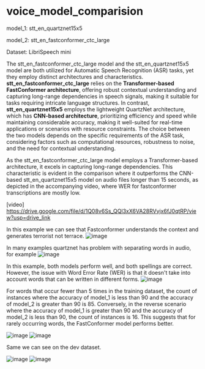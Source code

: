 ﻿# voice_model_comparision
 
 model_1: stt_en_quartznet15x5
 
 model_2: stt_en_fastconformer_ctc_large

 Dataset: LibriSpeech mini

 
The stt_en_fastconformer_ctc_large model and the stt_en_quartznet15x5 model are both utilized for Automatic Speech Recognition (ASR) tasks, yet they employ distinct architectures and characteristics. **stt_en_fastconformer_ctc_large** relies on the **Transformer-based FastConformer architecture**, offering robust contextual understanding and capturing long-range dependencies in speech signals, making it suitable for tasks requiring intricate language structures. In contrast, **stt_en_quartznet15x5** employs the lightweight QuartzNet architecture, which has **CNN-based architecture**, prioritizing efficiency and speed while maintaining considerable accuracy, making it well-suited for real-time applications or scenarios with resource constraints. The choice between the two models depends on the specific requirements of the ASR task, considering factors such as computational resources, robustness to noise, and the need for contextual understanding.

As the stt_en_fastconformer_ctc_large model employs a Transformer-based architecture, it excels in capturing long-range dependencies. This characteristic is evident in the comparison where it outperforms the CNN-based stt_en_quartznet15x5 model on audio files longer than 15 seconds, as depicted in the accompanying video, where WER for fastconformer transcriptions are mostly low.

[video] https://drive.google.com/file/d/1Q08v6Ss_QQl3xX6VA28RVvjx6fJ0qtRP/view?usp=drive_link

In this example we can see that Fastconformer understands the context and generates terrorist not terrace.
![image](https://github.com/SvetlanaYes/voice_model_comporision/assets/91842237/f5452cd9-8243-4bde-84e4-e2ca9cbfb517)

In many examples quartznet has problem with separating words in audio, for example
![image](https://github.com/SvetlanaYes/voice_model_comporision/assets/91842237/566d3a00-2079-4d9b-8006-592d417810c0)

In this example, both models perform well, and both spellings are correct. However, the issue with Word Error Rate (WER) is that it doesn't take into account words that can be written in different forms.
![image](https://github.com/SvetlanaYes/voice_model_comporision/assets/91842237/bd7f2ad1-4006-4e84-88ec-91dd6c757c6b)


For words that occur fewer than 5 times in the training dataset, the count of instances where the accuracy of model_1 is less than 90 and the accuracy of model_2 is greater than 90 is 85. Conversely, in the reverse scenario where the accuracy of model_1 is greater than 90 and the accuracy of model_2 is less than 90, the count of instances is 16. This suggests that for rarely occurring words, the FastConformer model performs better.

![image](https://github.com/SvetlanaYes/voice_model_comporision/assets/91842237/e9081fa6-5c34-4033-ac36-ddc10a1321f0)
![image](https://github.com/SvetlanaYes/voice_model_comporision/assets/91842237/b65f27ff-5f1a-4a2c-ae57-9d308bc3a55a)

Same we can see on the dev dataset.

![image](https://github.com/SvetlanaYes/voice_model_comporision/assets/91842237/8562bd05-55b5-4c7e-b3ba-db6c470b79be)
![image](https://github.com/SvetlanaYes/voice_model_comporision/assets/91842237/0f4991f9-fede-4c8e-a54f-b9d6dd83e3e6)
